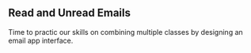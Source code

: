 ## Read and Unread Emails

 Time to practic our skills on combining multiple classes by 
 designing an email app interface.
